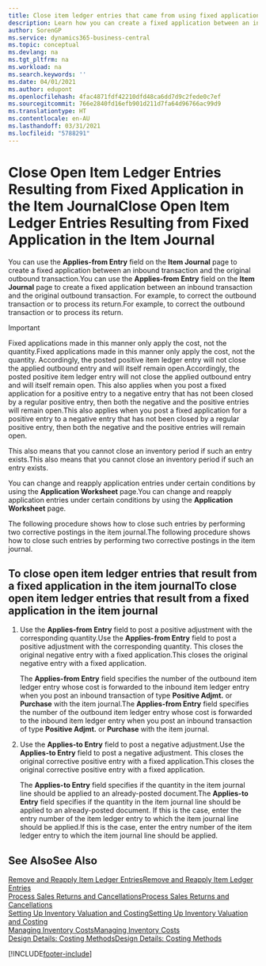 ```yaml
---
title: Close item ledger entries that came from using fixed application
description: Learn how you can create a fixed application between an inbound transaction and the original outbound transaction in the item journal.
author: SorenGP
ms.service: dynamics365-business-central
ms.topic: conceptual
ms.devlang: na
ms.tgt_pltfrm: na
ms.workload: na
ms.search.keywords: ''
ms.date: 04/01/2021
ms.author: edupont
ms.openlocfilehash: 4fac4871fdf42210dfd48ca6dd7d9c2fede0c7ef
ms.sourcegitcommit: 766e2840fd16efb901d211d7fa64d96766ac99d9
ms.translationtype: HT
ms.contentlocale: en-AU
ms.lasthandoff: 03/31/2021
ms.locfileid: "5788291"
---
```

# <a name="close-open-item-ledger-entries-resulting-from-fixed-application-in-the-item-journal"></a><span data-ttu-id="530f2-103">Close Open Item Ledger Entries Resulting from Fixed Application in the Item Journal</span><span class="sxs-lookup"><span data-stu-id="530f2-103">Close Open Item Ledger Entries Resulting from Fixed Application in the Item Journal</span></span>

<span data-ttu-id="530f2-104">You can use the **Applies-from Entry** field on the **Item Journal** page to create a fixed application between an inbound transaction and the original outbound transaction.</span><span class="sxs-lookup"><span data-stu-id="530f2-104">You can use the **Applies-from Entry** field on the **Item Journal** page to create a fixed application between an inbound transaction and the original outbound transaction.</span></span> <span data-ttu-id="530f2-105">For example, to correct the outbound transaction or to process its return.</span><span class="sxs-lookup"><span data-stu-id="530f2-105">For example, to correct the outbound transaction or to process its return.</span></span>  

> [!IMPORTANT]  
> <span data-ttu-id="530f2-106">Fixed applications made in this manner only apply the cost, not the quantity.</span><span class="sxs-lookup"><span data-stu-id="530f2-106">Fixed applications made in this manner only apply the cost, not the quantity.</span></span> <span data-ttu-id="530f2-107">Accordingly, the posted positive item ledger entry will not close the applied outbound entry and will itself remain open.</span><span class="sxs-lookup"><span data-stu-id="530f2-107">Accordingly, the posted positive item ledger entry will not close the applied outbound entry and will itself remain open.</span></span> <span data-ttu-id="530f2-108">This also applies when you post a fixed application for a positive entry to a negative entry that has not been closed by a regular positive entry, then both the negative and the positive entries will remain open.</span><span class="sxs-lookup"><span data-stu-id="530f2-108">This also applies when you post a fixed application for a positive entry to a negative entry that has not been closed by a regular positive entry, then both the negative and the positive entries will remain open.</span></span>  
>
> <span data-ttu-id="530f2-109">This also means that you cannot close an inventory period if such an entry exists.</span><span class="sxs-lookup"><span data-stu-id="530f2-109">This also means that you cannot close an inventory period if such an entry exists.</span></span>  

<span data-ttu-id="530f2-110">You can change and reapply application entries under certain conditions by using the **Application Worksheet** page.</span><span class="sxs-lookup"><span data-stu-id="530f2-110">You can change and reapply application entries under certain conditions by using the **Application Worksheet** page.</span></span>  

<span data-ttu-id="530f2-111">The following procedure shows how to close such entries by performing two corrective postings in the item journal.</span><span class="sxs-lookup"><span data-stu-id="530f2-111">The following procedure shows how to close such entries by performing two corrective postings in the item journal.</span></span>  

## <a name="to-close-open-item-ledger-entries-that-result-from-a-fixed-application-in-the-item-journal"></a><span data-ttu-id="530f2-112">To close open item ledger entries that result from a fixed application in the item journal</span><span class="sxs-lookup"><span data-stu-id="530f2-112">To close open item ledger entries that result from a fixed application in the item journal</span></span>  

1. <span data-ttu-id="530f2-113">Use the **Applies-from Entry** field to post a positive adjustment with the corresponding quantity.</span><span class="sxs-lookup"><span data-stu-id="530f2-113">Use the **Applies-from Entry** field to post a positive adjustment with the corresponding quantity.</span></span> <span data-ttu-id="530f2-114">This closes the original negative entry with a fixed application.</span><span class="sxs-lookup"><span data-stu-id="530f2-114">This closes the original negative entry with a fixed application.</span></span>  

    <span data-ttu-id="530f2-115">The **Applies-from Entry** field specifies the number of the outbound item ledger entry whose cost is forwarded to the inbound item ledger entry when you post an inbound transaction of type **Positive Adjmt.** or **Purchase** with the item journal.</span><span class="sxs-lookup"><span data-stu-id="530f2-115">The **Applies-from Entry** field specifies the number of the outbound item ledger entry whose cost is forwarded to the inbound item ledger entry when you post an inbound transaction of type **Positive Adjmt.** or **Purchase** with the item journal.</span></span>  
2. <span data-ttu-id="530f2-116">Use the **Applies-to Entry** field to post a negative adjustment.</span><span class="sxs-lookup"><span data-stu-id="530f2-116">Use the **Applies-to Entry** field to post a negative adjustment.</span></span> <span data-ttu-id="530f2-117">This closes the original corrective positive entry with a fixed application.</span><span class="sxs-lookup"><span data-stu-id="530f2-117">This closes the original corrective positive entry with a fixed application.</span></span>  

    <span data-ttu-id="530f2-118">The **Applies-to Entry** field specifies if the quantity in the item journal line should be applied to an already-posted document.</span><span class="sxs-lookup"><span data-stu-id="530f2-118">The **Applies-to Entry** field specifies if the quantity in the item journal line should be applied to an already-posted document.</span></span> <span data-ttu-id="530f2-119">If this is the case, enter the entry number of the item ledger entry to which the item journal line should be applied.</span><span class="sxs-lookup"><span data-stu-id="530f2-119">If this is the case, enter the entry number of the item ledger entry to which the item journal line should be applied.</span></span>

## <a name="see-also"></a><span data-ttu-id="530f2-120">See Also</span><span class="sxs-lookup"><span data-stu-id="530f2-120">See Also</span></span>

[<span data-ttu-id="530f2-121">Remove and Reapply Item Ledger Entries</span><span class="sxs-lookup"><span data-stu-id="530f2-121">Remove and Reapply Item Ledger Entries</span></span>](finance-how-to-remove-and-reapply-item-entries.md)  
[<span data-ttu-id="530f2-122">Process Sales Returns and Cancellations</span><span class="sxs-lookup"><span data-stu-id="530f2-122">Process Sales Returns and Cancellations</span></span>](sales-how-process-sales-returns-cancellations.md)  
[<span data-ttu-id="530f2-123">Setting Up Inventory Valuation and Costing</span><span class="sxs-lookup"><span data-stu-id="530f2-123">Setting Up Inventory Valuation and Costing</span></span>](finance-set-up-inventory-valuation-and-costing.md)  
[<span data-ttu-id="530f2-124">Managing Inventory Costs</span><span class="sxs-lookup"><span data-stu-id="530f2-124">Managing Inventory Costs</span></span>](finance-manage-inventory-costs.md)  
[<span data-ttu-id="530f2-125">Design Details: Costing Methods</span><span class="sxs-lookup"><span data-stu-id="530f2-125">Design Details: Costing Methods</span></span>](design-details-costing-methods.md)


[!INCLUDE[footer-include](includes/footer-banner.md)]